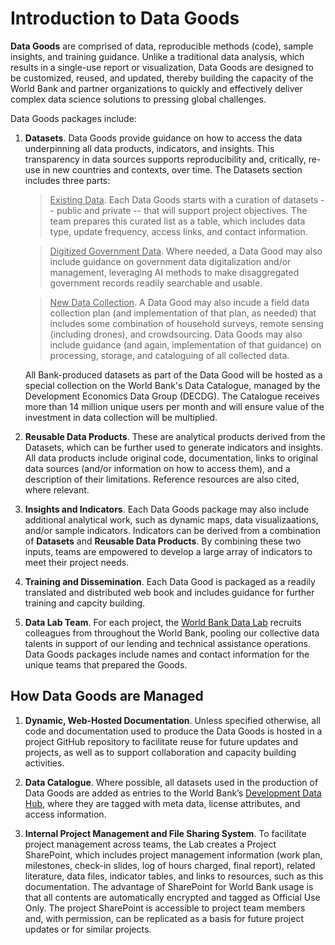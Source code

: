 # Introduction to Data Goods

**Data Goods** are comprised of data, reproducible methods (code), sample insights, and training guidance. Unlike a traditional data analysis, which results in a single-use report or visualization, Data Goods are designed to be customized, reused, and updated, thereby building the capacity of the World Bank and partner organizations to quickly and effectively deliver complex data science solutions to pressing global challenges.

Data Goods packages include:

1. **Datasets**. Data Goods provide guidance on how to access the data underpinning all data products, indicators, and insights. This transparency in data sources supports reproducibility and, critically, re-use in new countries and contexts, over time. The Datasets section includes three parts:

   > <u>Existing Data</u>. Each Data Goods starts with a curation of datasets -- public and private -- that will support project objectives. The team prepares this curated list as a table, which includes data type, update frequency, access links, and contact information.

   > <u>Digitized Government Data</u>. Where needed, a Data Good may also include guidance on government data digitalization and/or management, leveraging AI methods to make disaggregated government records readily searchable and usable.

   > <u>New Data Collection</u>. A Data Good may also incude a field data collection plan (and implementation of that plan, as needed) that includes some combination of household surveys, remote sensing (including drones), and crowdsourcing. Data Goods may also include guidance (and again, implementation of that guidance) on processing, storage, and cataloguing of all collected data.

   All Bank-produced datasets as part of the Data Good will be hosted as a special collection on the World Bank's Data Catalogue, managed by the Development Economics Data Group (DECDG). The Catalogue receives more than 14 million unique users per month and will ensure value of the investment in data collection will be multiplied.

2. **Reusable Data Products**. These are analytical products derived from the Datasets, which can be further used to generate indicators and insights. All data products include original code, documentation, links to original data sources (and/or information on how to access them), and a description of their limitations. Reference resources are also cited, where relevant.

3. **Insights and Indicators**. Each Data Goods package may also include additional analytical work, such as dynamic maps, data visualizaations, and/or sample indicators. Indicators can be derived from a combination of **Datasets** and **Reusable Data Products**. By combining these two inputs, teams are empowered to develop a large array of indicators to meet their project needs.

4. **Training and Dissemination**. Each Data Good is packaged as a readily translated and distributed web book and includes guidance for further training and capcity building.  

5. **Data Lab Team**. For each project, the [World Bank Data Lab](https://wbdatalab.org/) recruits colleagues from throughout the World Bank, pooling our collective data talents in support of our lending and technical assistance operations. Data Goods packages include names and contact information for the unique teams that prepared the Goods.

## How Data Goods are Managed

1. **Dynamic, Web-Hosted Documentation**. Unless specified otherwise, all code and documentation used to produce the Data Goods is hosted in a project GitHub repository to facilitate reuse for future updates and projects, as well as to support collaboration and capacity building activities.

2. **Data Catalogue**. Where possible, all datasets used in the production of Data Goods are added as entries to the World Bank’s [Development Data Hub](https://datacatalog.worldbank.org/home), where they are tagged with meta data, license attributes, and access information.

3. **Internal Project Management and File Sharing System**. To facilitate project management across teams, the Lab creates a Project SharePoint, which includes project management information (work plan, milestones, check-in slides, log of hours charged, final report), related literature, data files, indicator tables, and links to resources, such as this documentation. The advantage of SharePoint for World Bank usage is that all contents are automatically encrypted and tagged as Official Use Only. The project SharePoint is accessible to project team members and, with permission, can be replicated as a basis for future project updates or for similar projects.
